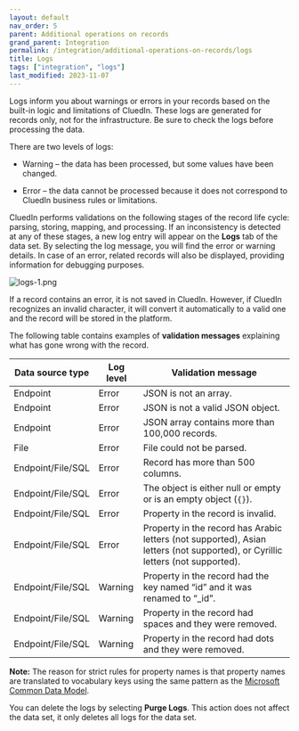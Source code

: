 ```yaml
---
layout: default
nav_order: 5
parent: Additional operations on records
grand_parent: Integration
permalink: /integration/additional-operations-on-records/logs
title: Logs
tags: ["integration", "logs"]
last_modified: 2023-11-07
---
```


Logs inform you about warnings or errors in your records based on the built-in logic and limitations of CluedIn. These logs are generated for records only, not for the infrastructure. Be sure to check the logs before processing the data.

There are two levels of logs:

- Warning – the data has been processed, but some values have been changed.

- Error – the data cannot be processed because it does not correspond to CluedIn business rules or limitations.

CluedIn performs validations on the following stages of the record life cycle: parsing, storing, mapping, and processing. If an inconsistency is detected at any of these stages, a new log entry will appear on the **Logs** tab of the data set. By selecting the log message, you will find the error or warning details. In case of an error,  related records will also be displayed, providing information for debugging purposes.

![logs-1.png](../../assets/images/integration/additional-operations/logs-1.png)

If a record contains an error, it is not saved in CluedIn. However, if CluedIn recognizes an invalid character, it will convert it automatically to a valid one and the record will be stored in the platform.

The following table contains examples of **validation messages** explaining what has gone wrong with the record.

| Data source type | Log level | Validation message |
|--|--|--|
| Endpoint | Error | JSON is not an array. |
| Endpoint | Error | JSON is not a valid JSON object. |
| Endpoint | Error | JSON array contains more than 100,000 records. |
| File | Error | File could not be parsed. |
| Endpoint/File/SQL | Error | Record has more than 500 columns. |
| Endpoint/File/SQL | Error | The object is either null or empty or is an empty object (`{}`). |
| Endpoint/File/SQL | Error | Property in the record is invalid. |
| Endpoint/File/SQL | Error | Property in the record has Arabic letters (not supported), Asian letters (not supported), or Cyrillic letters (not supported). |
| Endpoint/File/SQL | Warning | Property in the record had the key named “id” and it was renamed to “_id”. |
| Endpoint/File/SQL | Warning | Property in the record had spaces and they were removed. |
| Endpoint/File/SQL | Warning | Property in the record had dots and they were removed. |

**Note:** The reason for strict rules for property names is that property names are translated to vocabulary keys using the same pattern as the [Microsoft Common Data Model](https://learn.microsoft.com/en-us/common-data-model/).

You can delete the logs by selecting **Purge Logs**. This action does not affect the data set, it only deletes all logs for the data set.